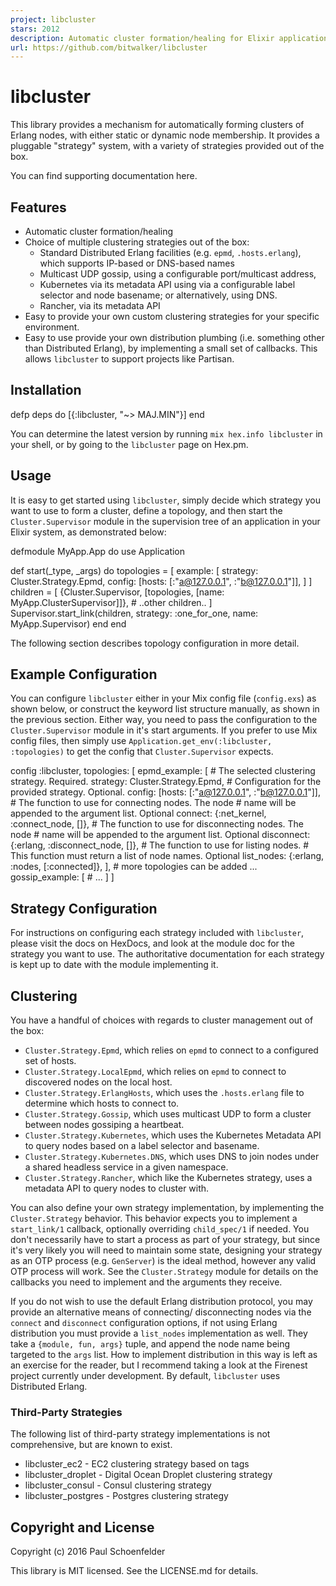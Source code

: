 ```yaml
---
project: libcluster
stars: 2012
description: Automatic cluster formation/healing for Elixir applications
url: https://github.com/bitwalker/libcluster
---
```


libcluster
==========

This library provides a mechanism for automatically forming clusters of Erlang nodes, with either static or dynamic node membership. It provides a pluggable "strategy" system, with a variety of strategies provided out of the box.

You can find supporting documentation here.

Features
--------

-   Automatic cluster formation/healing
-   Choice of multiple clustering strategies out of the box:
    -   Standard Distributed Erlang facilities (e.g. `epmd`, `.hosts.erlang`), which supports IP-based or DNS-based names
    -   Multicast UDP gossip, using a configurable port/multicast address,
    -   Kubernetes via its metadata API using via a configurable label selector and node basename; or alternatively, using DNS.
    -   Rancher, via its metadata API
-   Easy to provide your own custom clustering strategies for your specific environment.
-   Easy to use provide your own distribution plumbing (i.e. something other than Distributed Erlang), by implementing a small set of callbacks. This allows `libcluster` to support projects like Partisan.

Installation
------------

defp deps do
  \[{:libcluster, "~> MAJ.MIN"}\]
end

You can determine the latest version by running `mix hex.info libcluster` in your shell, or by going to the `libcluster` page on Hex.pm.

Usage
-----

It is easy to get started using `libcluster`, simply decide which strategy you want to use to form a cluster, define a topology, and then start the `Cluster.Supervisor` module in the supervision tree of an application in your Elixir system, as demonstrated below:

defmodule MyApp.App do
  use Application

  def start(\_type, \_args) do
    topologies \= \[
      example: \[
        strategy: Cluster.Strategy.Epmd,
        config: \[hosts: \[:"a@127.0.0.1", :"b@127.0.0.1"\]\],
      \]
    \]
    children \= \[
      {Cluster.Supervisor, \[topologies, \[name: MyApp.ClusterSupervisor\]\]},
      \# ..other children..
    \]
    Supervisor.start\_link(children, strategy: :one\_for\_one, name: MyApp.Supervisor)
  end
end

The following section describes topology configuration in more detail.

Example Configuration
---------------------

You can configure `libcluster` either in your Mix config file (`config.exs`) as shown below, or construct the keyword list structure manually, as shown in the previous section. Either way, you need to pass the configuration to the `Cluster.Supervisor` module in it's start arguments. If you prefer to use Mix config files, then simply use `Application.get_env(:libcluster, :topologies)` to get the config that `Cluster.Supervisor` expects.

config :libcluster,
  topologies: \[
    epmd\_example: \[
      \# The selected clustering strategy. Required.
      strategy: Cluster.Strategy.Epmd,
      \# Configuration for the provided strategy. Optional.
      config: \[hosts: \[:"a@127.0.0.1", :"b@127.0.0.1"\]\],
      \# The function to use for connecting nodes. The node
      \# name will be appended to the argument list. Optional
      connect: {:net\_kernel, :connect\_node, \[\]},
      \# The function to use for disconnecting nodes. The node
      \# name will be appended to the argument list. Optional
      disconnect: {:erlang, :disconnect\_node, \[\]},
      \# The function to use for listing nodes.
      \# This function must return a list of node names. Optional
      list\_nodes: {:erlang, :nodes, \[:connected\]},
    \],
    \# more topologies can be added ...
    gossip\_example: \[
      \# ...
    \]
  \]

Strategy Configuration
----------------------

For instructions on configuring each strategy included with `libcluster`, please visit the docs on HexDocs, and look at the module doc for the strategy you want to use. The authoritative documentation for each strategy is kept up to date with the module implementing it.

Clustering
----------

You have a handful of choices with regards to cluster management out of the box:

-   `Cluster.Strategy.Epmd`, which relies on `epmd` to connect to a configured set of hosts.
-   `Cluster.Strategy.LocalEpmd`, which relies on `epmd` to connect to discovered nodes on the local host.
-   `Cluster.Strategy.ErlangHosts`, which uses the `.hosts.erlang` file to determine which hosts to connect to.
-   `Cluster.Strategy.Gossip`, which uses multicast UDP to form a cluster between nodes gossiping a heartbeat.
-   `Cluster.Strategy.Kubernetes`, which uses the Kubernetes Metadata API to query nodes based on a label selector and basename.
-   `Cluster.Strategy.Kubernetes.DNS`, which uses DNS to join nodes under a shared headless service in a given namespace.
-   `Cluster.Strategy.Rancher`, which like the Kubernetes strategy, uses a metadata API to query nodes to cluster with.

You can also define your own strategy implementation, by implementing the `Cluster.Strategy` behavior. This behavior expects you to implement a `start_link/1` callback, optionally overriding `child_spec/1` if needed. You don't necessarily have to start a process as part of your strategy, but since it's very likely you will need to maintain some state, designing your strategy as an OTP process (e.g. `GenServer`) is the ideal method, however any valid OTP process will work. See the `Cluster.Strategy` module for details on the callbacks you need to implement and the arguments they receive.

If you do not wish to use the default Erlang distribution protocol, you may provide an alternative means of connecting/ disconnecting nodes via the `connect` and `disconnect` configuration options, if not using Erlang distribution you must provide a `list_nodes` implementation as well. They take a `{module, fun, args}` tuple, and append the node name being targeted to the `args` list. How to implement distribution in this way is left as an exercise for the reader, but I recommend taking a look at the Firenest project currently under development. By default, `libcluster` uses Distributed Erlang.

### Third-Party Strategies

The following list of third-party strategy implementations is not comprehensive, but are known to exist.

-   libcluster\_ec2 - EC2 clustering strategy based on tags
-   libcluster\_droplet - Digital Ocean Droplet clustering strategy
-   libcluster\_consul - Consul clustering strategy
-   libcluster\_postgres - Postgres clustering strategy

Copyright and License
---------------------

Copyright (c) 2016 Paul Schoenfelder

This library is MIT licensed. See the LICENSE.md for details.
